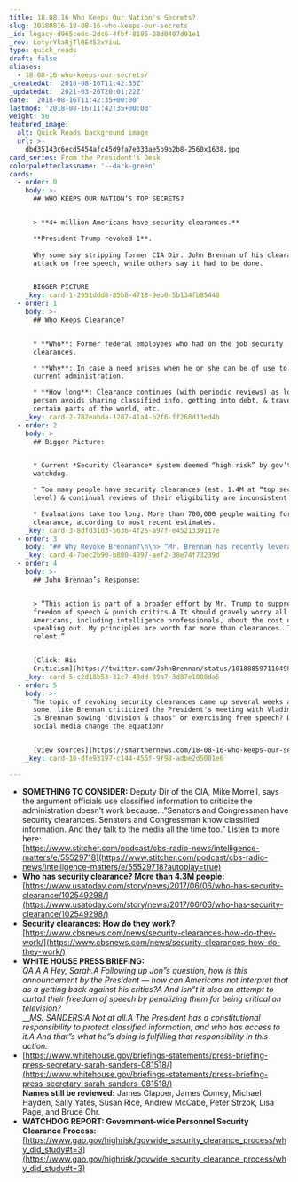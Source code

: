 ```yaml
---
title: 18.08.16 Who Keeps Our Nation's Secrets?
slug: 20180816-18-08-16-who-keeps-our-secrets
_id: legacy-d965ce6c-2dc6-4fbf-8195-28d0407d91e1
_rev: LotyrYkaRjTl0E452xYiuL
type: quick_reads
draft: false
aliases:
  - 18-08-16-who-keeps-our-secrets/
_createdAt: '2018-08-16T11:42:35Z'
_updatedAt: '2021-03-26T20:01:22Z'
date: '2018-08-16T11:42:35+00:00'
lastmod: '2018-08-16T11:42:35+00:00'
weight: 50
featured_image:
  alt: Quick Reads background image
  url: >-
    dbd35143c6ecd5454afc45d9fa7e333ae5b9b2b8-2560x1638.jpg
card_series: From the President's Desk
colorpaletteclassname: '--dark-green'
cards:
  - order: 0
    body: >-
      ## WHO KEEPS OUR NATION’S TOP SECRETS?


      > **4+ million Americans have security clearances.**  

      **President Trump revoked 1**.  
        
      Why some say stripping former CIA Dir. John Brennan of his clearance is an
      attack on free speech, while others say it had to be done.


      BIGGER PICTURE
    _key: card-1-2551ddd8-85b8-4718-9eb0-5b134fb85448
  - order: 1
    body: >-
      ## Who Keeps Clearance?


      * **Who**: Former federal employees who had on the job security
      clearances.

      * **Why**: In case a need arises when he or she can be of use to the
      current administration.

      * **How long**: Clearance continues (with periodic reviews) as long as
      person avoids sharing classified info, getting into debt, & traveling to
      certain parts of the world, etc.
    _key: card-2-782eabda-1207-41a4-b2f6-ff268d13ed4b
  - order: 2
    body: >-
      ## Bigger Picture:


      * Current *Security Clearance* system deemed “high risk” by gov’t
      watchdog.

      * Too many people have security clearances (est. 1.4M at “top secret”
      level) & continual reviews of their eligibility are inconsistent.

      * Evaluations take too long. More than 700,000 people waiting for security
      clearance, according to most recent estimates.
    _key: card-3-8dfd31d3-5636-4f26-a97f-e4521339117e
  - order: 3
    body: "## Why Revoke Brennan?\n\n> “Mr. Brennan has recently leveraged his status as a former high-ranking official with access to highly sensitive information to make a series of unfounded and outrageous allegations a\x14 wild outbursts on the Internet and television a\x14 about this administration.\"  \n  \n  \n  \nPresident Trump"
    _key: card-4-7bec2b90-b800-4097-aef2-38e74f73239d
  - order: 4
    body: >-
      ## John Brennan’s Response:


      > “This action is part of a broader effort by Mr. Trump to suppress
      freedom of speech & punish critics.A It should gravely worry all
      Americans, including intelligence professionals, about the cost of
      speaking out. My principles are worth far more than clearances. I will not
      relent.”


      [Click: His
      Criticism](https://twitter.com/JohnBrennan/status/1018885971104985093)
    _key: card-5-c2d18b53-31c7-48dd-89a7-3d87e1008da5
  - order: 5
    body: >-
      The topic of revoking security clearances came up several weeks ago when
      some, like Brennan criticized the President's meeting with Vladimir Putin.
      Is Brennan sowing "division & chaos" or exercising free speech? Does
      social media change the equation?


      [view sources](https://smarthernews.com/18-08-16-who-keeps-our-secrets/)
    _key: card-10-dfe93197-c144-455f-9f98-adbe2d5001e6

---
```

* **SOMETHING TO CONSIDER:** Deputy Dir of the CIA, Mike Morrell, says the argument officials use classified information to criticize the administration doesn’t work because…”Senators and Congressman have security clearances. Senators and Congressman know classified information. And they talk to the media all the time too.” Listen to more here:  
[https://www.stitcher.com/podcast/cbs-radio-news/intelligence-matters/e/55529718](https://www.stitcher.com/podcast/cbs-radio-news/intelligence-matters/e/55529718?autoplay=true)
* **Who has security clearance? More than 4.3M people:**  
[https://www.usatoday.com/story/news/2017/06/06/who-has-security-clearance/102549298/](https://www.usatoday.com/story/news/2017/06/06/who-has-security-clearance/102549298/)
* **Security clearances: How do they work?**  
[https://www.cbsnews.com/news/security-clearances-how-do-they-work/](https://www.cbsnews.com/news/security-clearances-how-do-they-work/)
* **WHITE HOUSE PRESS BRIEFING:**  
_QA A A Hey, Sarah.A Following up Jon”s question, how is this announcement by the President — how can Americans not interpret that as a getting back against his critics?A And isn”t it also an attempt to curtail their freedom of speech by penalizing them for being critical on television?_  
___MS. SANDERS:A Not at all.A The President has a constitutional responsibility to protect classified information, and who has access to it.A And that”s what he”s doing is fulfilling that responsibility in this action._
* [https://www.whitehouse.gov/briefings-statements/press-briefing-press-secretary-sarah-sanders-081518/](https://www.whitehouse.gov/briefings-statements/press-briefing-press-secretary-sarah-sanders-081518/)  
**Names still be reviewed:** James Clapper, James Comey, Michael Hayden, Sally Yates, Susan Rice, Andrew McCabe, Peter Strzok, Lisa Page, and Bruce Ohr.
* **WATCHDOG REPORT: Government-wide Personnel Security Clearance Process:**  
[https://www.gao.gov/highrisk/govwide_security_clearance_process/why_did_study#t=3](https://www.gao.gov/highrisk/govwide_security_clearance_process/why_did_study#t=3)